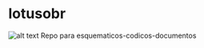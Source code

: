 # lotusobr
![alt text]([https://github.com/[username]/[reponame]/blob/[branch]/image.jpg](https://github.com/predomaquilare/lotusobr/blob/main/Assets/vector-lotus-flower-ethnic-art-260nw-624709538.webp)?raw=true)
Repo para esquematicos-codicos-documentos
